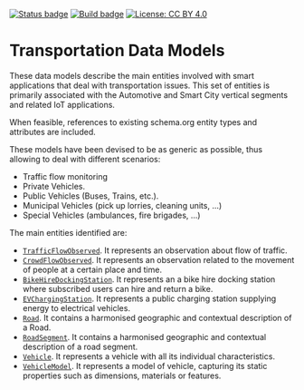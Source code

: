 [![Status badge](https://img.shields.io/badge/status-draft-red.svg)](RELEASE_NOTES)
[![Build badge](https://img.shields.io/travis/smart-data-models/dataModel.Transportation.svg "Travis build status")](https://travis-ci.org/smart-data-models/dataModel.Transportation/)
[![License: CC BY 4.0](https://img.shields.io/badge/License-CC%20BY%204.0-lightgrey.svg)](https://creativecommons.org/licenses/by/4.0/)
# Transportation Data Models

These data models describe the main entities involved with smart applications
that deal with transportation issues. This set of entities is primarily
associated with the Automotive and Smart City vertical segments and related IoT
applications.

When feasible, references to existing schema.org entity types and attributes are
included.

These models have been devised to be as generic as possible, thus allowing to
deal with different scenarios:

-   Traffic flow monitoring
-   Private Vehicles.
-   Public Vehicles (Buses, Trains, etc.).
-   Municipal Vehicles (pick up lorries, cleaning units, ...)
-   Special Vehicles (ambulances, fire brigades, ...)

The main entities identified are:

-   [`TrafficFlowObserved`](https://swagger.lab.fiware.org/?url=https://smart-data-models.github.io/dataModel.Transportation/TrafficFlowObserved/swagger.yaml). It represents an
    observation about flow of traffic.
-   [`CrowdFlowObserved`](https://swagger.lab.fiware.org/?url=https://smart-data-models.github.io/dataModel.Transportation/CrowdFlowObserved/swagger.yaml). It represents an
    observation related to the movement of people at a certain place and time.
-   [`BikeHireDockingStation`](https://swagger.lab.fiware.org/?url=https://smart-data-models.github.io/dataModel.Transportation/BikeHireDockingStation/swagger.yaml). It
    represents an a bike hire docking station where subscribed users can hire
    and return a bike.
-   [`EVChargingStation`](https://swagger.lab.fiware.org/?url=https://smart-data-models.github.io/dataModel.Transportation/EVChargingStation/swagger.yaml). It represents a
    public charging station supplying energy to electrical vehicles.
-   [`Road`](https://swagger.lab.fiware.org/?url=https://smart-data-models.github.io/dataModel.Transportation/Road/swagger.yaml). It contains a harmonised geographic and
    contextual description of a Road.
-   [`RoadSegment`](https://swagger.lab.fiware.org/?url=https://smart-data-models.github.io/dataModel.Transportation/RoadSegment/swagger.yaml). It contains a harmonised
    geographic and contextual description of a road segment.
-   [`Vehicle`](https://swagger.lab.fiware.org/?url=https://smart-data-models.github.io/dataModel.Transportation/Vehicle/swagger.yaml). It represents a vehicle with all
    its individual characteristics.
-   [`VehicleModel`](https://swagger.lab.fiware.org/?url=https://smart-data-models.github.io/dataModel.Transportation/VehicleModel/swagger.yaml). It represents a model
    of vehicle, capturing its static properties such as dimensions, materials or
    features.
